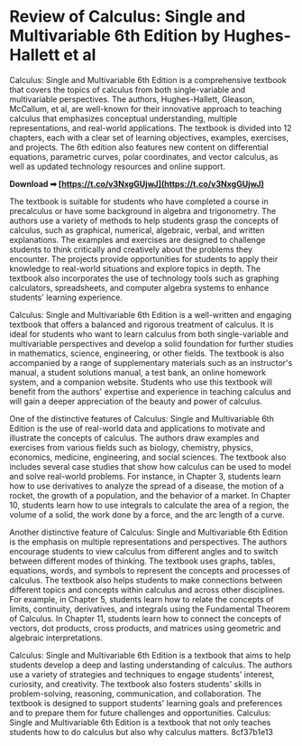 
 
# Review of Calculus: Single and Multivariable 6th Edition by Hughes-Hallett et al
 
Calculus: Single and Multivariable 6th Edition is a comprehensive textbook that covers the topics of calculus from both single-variable and multivariable perspectives. The authors, Hughes-Hallett, Gleason, McCallum, et al, are well-known for their innovative approach to teaching calculus that emphasizes conceptual understanding, multiple representations, and real-world applications. The textbook is divided into 12 chapters, each with a clear set of learning objectives, examples, exercises, and projects. The 6th edition also features new content on differential equations, parametric curves, polar coordinates, and vector calculus, as well as updated technology resources and online support.
 
**Download ➡ [https://t.co/v3NxgGUjwJ](https://t.co/v3NxgGUjwJ)**


 
The textbook is suitable for students who have completed a course in precalculus or have some background in algebra and trigonometry. The authors use a variety of methods to help students grasp the concepts of calculus, such as graphical, numerical, algebraic, verbal, and written explanations. The examples and exercises are designed to challenge students to think critically and creatively about the problems they encounter. The projects provide opportunities for students to apply their knowledge to real-world situations and explore topics in depth. The textbook also incorporates the use of technology tools such as graphing calculators, spreadsheets, and computer algebra systems to enhance students' learning experience.
 
Calculus: Single and Multivariable 6th Edition is a well-written and engaging textbook that offers a balanced and rigorous treatment of calculus. It is ideal for students who want to learn calculus from both single-variable and multivariable perspectives and develop a solid foundation for further studies in mathematics, science, engineering, or other fields. The textbook is also accompanied by a range of supplementary materials such as an instructor's manual, a student solutions manual, a test bank, an online homework system, and a companion website. Students who use this textbook will benefit from the authors' expertise and experience in teaching calculus and will gain a deeper appreciation of the beauty and power of calculus.
  
One of the distinctive features of Calculus: Single and Multivariable 6th Edition is the use of real-world data and applications to motivate and illustrate the concepts of calculus. The authors draw examples and exercises from various fields such as biology, chemistry, physics, economics, medicine, engineering, and social sciences. The textbook also includes several case studies that show how calculus can be used to model and solve real-world problems. For instance, in Chapter 3, students learn how to use derivatives to analyze the spread of a disease, the motion of a rocket, the growth of a population, and the behavior of a market. In Chapter 10, students learn how to use integrals to calculate the area of a region, the volume of a solid, the work done by a force, and the arc length of a curve.
 
Another distinctive feature of Calculus: Single and Multivariable 6th Edition is the emphasis on multiple representations and perspectives. The authors encourage students to view calculus from different angles and to switch between different modes of thinking. The textbook uses graphs, tables, equations, words, and symbols to represent the concepts and processes of calculus. The textbook also helps students to make connections between different topics and concepts within calculus and across other disciplines. For example, in Chapter 5, students learn how to relate the concepts of limits, continuity, derivatives, and integrals using the Fundamental Theorem of Calculus. In Chapter 11, students learn how to connect the concepts of vectors, dot products, cross products, and matrices using geometric and algebraic interpretations.
 
Calculus: Single and Multivariable 6th Edition is a textbook that aims to help students develop a deep and lasting understanding of calculus. The authors use a variety of strategies and techniques to engage students' interest, curiosity, and creativity. The textbook also fosters students' skills in problem-solving, reasoning, communication, and collaboration. The textbook is designed to support students' learning goals and preferences and to prepare them for future challenges and opportunities. Calculus: Single and Multivariable 6th Edition is a textbook that not only teaches students how to do calculus but also why calculus matters.
 8cf37b1e13
 
